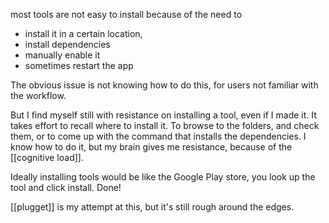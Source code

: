 most tools are not easy to install because of the need to 
- install it in a certain location,
- install dependencies
- manually enable it
- sometimes restart the app

The obvious issue is not knowing how to do this, for users not familiar with the workflow.

But I find myself still with resistance on installing a tool, even if I made it. It takes effort to recall where to install it. To browse to the folders, and check them, or to come up with the command that installs the dependencies. I know how to do it, but my brain gives me resistance, because of the  [[cognitive load]].

Ideally installing tools would be like the Google Play store, you look up the tool and click install. Done!

[[plugget]] is my attempt at this, but it's still rough around the edges.
